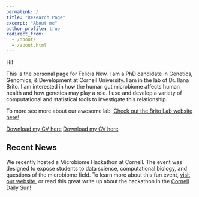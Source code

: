 ```yaml
---
permalink: /
title: "Research Page"
excerpt: "About me"
author_profile: true
redirect_from: 
  - /about/
  - /about.html
---
```


Hi!

This is the personal page for Felicia New. I am a PhD candidate in Genetics, Genomics, & Development at Cornell University. I am in the lab of Dr. Ilana Brito. I am interested in how the human gut microbiome affects human health and how genetics may play a role. I use and develop a variety of computational and statistical tools to investigate this relationship.

To more see more about our awesome lab, [Check out the Brito Lab website here!](https://www.britolab.org)

[Download my CV here](http://fnew.github.io/files/FeliciaNewCV.pdf)
[Download my CV here](http://fnew.github.io/files/FeliciaNewCV.pdf)

Recent News
-----------
We recently hosted a Microbiome Hackathon at Cornell. The event was designed to expose students to data science, computational biology, and questions of the microbiome field. To learn more about this fun event, [visit our website](https://www.microbiomehack.org), or read this great write up about the hackathon in the [Cornell Daily Sun!](https://cornellsun.com/2019/04/19/cancer-biology-machine-learning-and-creative-problem-solving-at-cornells-microbiome-hackathon/)
